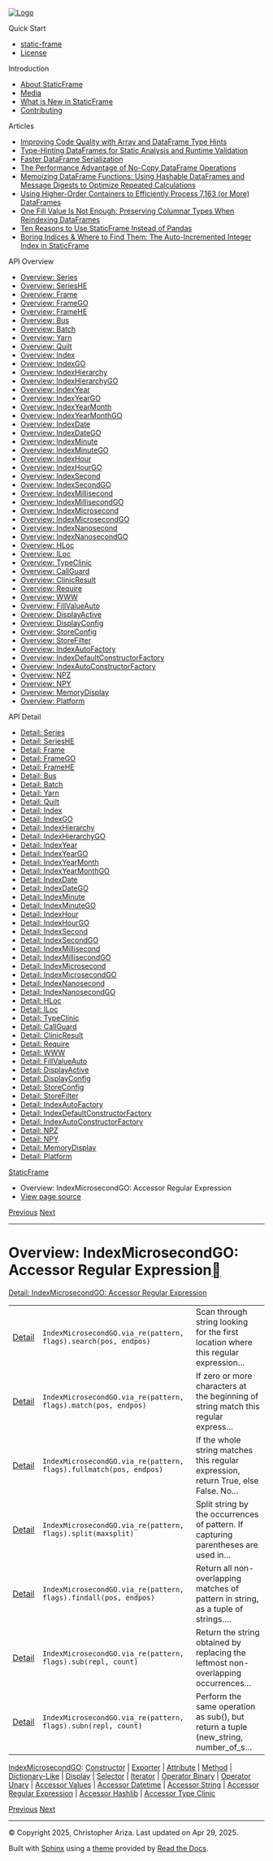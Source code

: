 [![Logo](../_static/sf-logo-web_icon-small.png)](../index.html)

Quick Start

* [static-frame](../readme.html)
* [License](../license.html)

Introduction

* [About StaticFrame](../intro.html)
* [Media](../intro.html#media)
* [What is New in StaticFrame](../new.html)
* [Contributing](../contributing.html)

Articles

* [Improving Code Quality with Array and DataFrame Type Hints](../articles/guard.html)
* [Type-Hinting DataFrames for Static Analysis and Runtime Validation](../articles/ftyping.html)
* [Faster DataFrame Serialization](../articles/serialize.html)
* [The Performance Advantage of No-Copy DataFrame Operations](../articles/no_copy.html)
* [Memoizing DataFrame Functions: Using Hashable DataFrames and Message Digests to Optimize Repeated Calculations](../articles/hash.html)
* [Using Higher-Order Containers to Efficiently Process 7,163 (or More) DataFrames](../articles/uhoc.html)
* [One Fill Value Is Not Enough: Preserving Columnar Types When Reindexing DataFrames](../articles/fill_value.html)
* [Ten Reasons to Use StaticFrame Instead of Pandas](../articles/upgrade.html)
* [Boring Indices & Where to Find Them: The Auto-Incremented Integer Index in StaticFrame](../articles/aiii.html)

API Overview

* [Overview: Series](series.html)
* [Overview: SeriesHE](series_he.html)
* [Overview: Frame](frame.html)
* [Overview: FrameGO](frame_go.html)
* [Overview: FrameHE](frame_he.html)
* [Overview: Bus](bus.html)
* [Overview: Batch](batch.html)
* [Overview: Yarn](yarn.html)
* [Overview: Quilt](quilt.html)
* [Overview: Index](index.html)
* [Overview: IndexGO](index_go.html)
* [Overview: IndexHierarchy](index_hierarchy.html)
* [Overview: IndexHierarchyGO](index_hierarchy_go.html)
* [Overview: IndexYear](index_year.html)
* [Overview: IndexYearGO](index_year_go.html)
* [Overview: IndexYearMonth](index_year_month.html)
* [Overview: IndexYearMonthGO](index_year_month_go.html)
* [Overview: IndexDate](index_date.html)
* [Overview: IndexDateGO](index_date_go.html)
* [Overview: IndexMinute](index_minute.html)
* [Overview: IndexMinuteGO](index_minute_go.html)
* [Overview: IndexHour](index_hour.html)
* [Overview: IndexHourGO](index_hour_go.html)
* [Overview: IndexSecond](index_second.html)
* [Overview: IndexSecondGO](index_second_go.html)
* [Overview: IndexMillisecond](index_millisecond.html)
* [Overview: IndexMillisecondGO](index_millisecond_go.html)
* [Overview: IndexMicrosecond](index_microsecond.html)
* [Overview: IndexMicrosecondGO](index_microsecond_go.html)
* [Overview: IndexNanosecond](index_nanosecond.html)
* [Overview: IndexNanosecondGO](index_nanosecond_go.html)
* [Overview: HLoc](hloc.html)
* [Overview: ILoc](iloc.html)
* [Overview: TypeClinic](type_clinic.html)
* [Overview: CallGuard](call_guard.html)
* [Overview: ClinicResult](clinic_result.html)
* [Overview: Require](require.html)
* [Overview: WWW](www.html)
* [Overview: FillValueAuto](fill_value_auto.html)
* [Overview: DisplayActive](display_active.html)
* [Overview: DisplayConfig](display_config.html)
* [Overview: StoreConfig](store_config.html)
* [Overview: StoreFilter](store_filter.html)
* [Overview: IndexAutoFactory](index_auto_factory.html)
* [Overview: IndexDefaultConstructorFactory](index_default_constructor_factory.html)
* [Overview: IndexAutoConstructorFactory](index_auto_constructor_factory.html)
* [Overview: NPZ](npz.html)
* [Overview: NPY](npy.html)
* [Overview: MemoryDisplay](memory_display.html)
* [Overview: Platform](platform.html)

API Detail

* [Detail: Series](../api_detail/series.html)
* [Detail: SeriesHE](../api_detail/series_he.html)
* [Detail: Frame](../api_detail/frame.html)
* [Detail: FrameGO](../api_detail/frame_go.html)
* [Detail: FrameHE](../api_detail/frame_he.html)
* [Detail: Bus](../api_detail/bus.html)
* [Detail: Batch](../api_detail/batch.html)
* [Detail: Yarn](../api_detail/yarn.html)
* [Detail: Quilt](../api_detail/quilt.html)
* [Detail: Index](../api_detail/index.html)
* [Detail: IndexGO](../api_detail/index_go.html)
* [Detail: IndexHierarchy](../api_detail/index_hierarchy.html)
* [Detail: IndexHierarchyGO](../api_detail/index_hierarchy_go.html)
* [Detail: IndexYear](../api_detail/index_year.html)
* [Detail: IndexYearGO](../api_detail/index_year_go.html)
* [Detail: IndexYearMonth](../api_detail/index_year_month.html)
* [Detail: IndexYearMonthGO](../api_detail/index_year_month_go.html)
* [Detail: IndexDate](../api_detail/index_date.html)
* [Detail: IndexDateGO](../api_detail/index_date_go.html)
* [Detail: IndexMinute](../api_detail/index_minute.html)
* [Detail: IndexMinuteGO](../api_detail/index_minute_go.html)
* [Detail: IndexHour](../api_detail/index_hour.html)
* [Detail: IndexHourGO](../api_detail/index_hour_go.html)
* [Detail: IndexSecond](../api_detail/index_second.html)
* [Detail: IndexSecondGO](../api_detail/index_second_go.html)
* [Detail: IndexMillisecond](../api_detail/index_millisecond.html)
* [Detail: IndexMillisecondGO](../api_detail/index_millisecond_go.html)
* [Detail: IndexMicrosecond](../api_detail/index_microsecond.html)
* [Detail: IndexMicrosecondGO](../api_detail/index_microsecond_go.html)
* [Detail: IndexNanosecond](../api_detail/index_nanosecond.html)
* [Detail: IndexNanosecondGO](../api_detail/index_nanosecond_go.html)
* [Detail: HLoc](../api_detail/hloc.html)
* [Detail: ILoc](../api_detail/iloc.html)
* [Detail: TypeClinic](../api_detail/type_clinic.html)
* [Detail: CallGuard](../api_detail/call_guard.html)
* [Detail: ClinicResult](../api_detail/clinic_result.html)
* [Detail: Require](../api_detail/require.html)
* [Detail: WWW](../api_detail/www.html)
* [Detail: FillValueAuto](../api_detail/fill_value_auto.html)
* [Detail: DisplayActive](../api_detail/display_active.html)
* [Detail: DisplayConfig](../api_detail/display_config.html)
* [Detail: StoreConfig](../api_detail/store_config.html)
* [Detail: StoreFilter](../api_detail/store_filter.html)
* [Detail: IndexAutoFactory](../api_detail/index_auto_factory.html)
* [Detail: IndexDefaultConstructorFactory](../api_detail/index_default_constructor_factory.html)
* [Detail: IndexAutoConstructorFactory](../api_detail/index_auto_constructor_factory.html)
* [Detail: NPZ](../api_detail/npz.html)
* [Detail: NPY](../api_detail/npy.html)
* [Detail: MemoryDisplay](../api_detail/memory_display.html)
* [Detail: Platform](../api_detail/platform.html)

[StaticFrame](../index.html)

* Overview: IndexMicrosecondGO: Accessor Regular Expression
* [View page source](../_sources/api_overview/index_microsecond_go-accessor_regular_expression.rst.txt)

[Previous](index_microsecond_go-accessor_string.html "Overview: IndexMicrosecondGO: Accessor String")
[Next](index_microsecond_go-accessor_hashlib.html "Overview: IndexMicrosecondGO: Accessor Hashlib")

---

# Overview: IndexMicrosecondGO: Accessor Regular Expression[](#overview-indexmicrosecondgo-accessor-regular-expression "Link to this heading")

[Detail: IndexMicrosecondGO: Accessor Regular Expression](../api_detail/index_microsecond_go-accessor_regular_expression.html#api-detail-indexmicrosecondgo-accessor-regular-expression)

|  |  |  |
| --- | --- | --- |
| [Detail](../api_detail/index_microsecond_go-accessor_regular_expression.html#api-sig-indexmicrosecondgo-via-re-search) | `IndexMicrosecondGO.via_re(pattern, flags).search(pos, endpos)` | Scan through string looking for the first location where this regular expression… |
| [Detail](../api_detail/index_microsecond_go-accessor_regular_expression.html#api-sig-indexmicrosecondgo-via-re-match) | `IndexMicrosecondGO.via_re(pattern, flags).match(pos, endpos)` | If zero or more characters at the beginning of string match this regular express… |
| [Detail](../api_detail/index_microsecond_go-accessor_regular_expression.html#api-sig-indexmicrosecondgo-via-re-fullmatch) | `IndexMicrosecondGO.via_re(pattern, flags).fullmatch(pos, endpos)` | If the whole string matches this regular expression, return True, else False. No… |
| [Detail](../api_detail/index_microsecond_go-accessor_regular_expression.html#api-sig-indexmicrosecondgo-via-re-split) | `IndexMicrosecondGO.via_re(pattern, flags).split(maxsplit)` | Split string by the occurrences of pattern. If capturing parentheses are used in… |
| [Detail](../api_detail/index_microsecond_go-accessor_regular_expression.html#api-sig-indexmicrosecondgo-via-re-findall) | `IndexMicrosecondGO.via_re(pattern, flags).findall(pos, endpos)` | Return all non-overlapping matches of pattern in string, as a tuple of strings…. |
| [Detail](../api_detail/index_microsecond_go-accessor_regular_expression.html#api-sig-indexmicrosecondgo-via-re-sub) | `IndexMicrosecondGO.via_re(pattern, flags).sub(repl, count)` | Return the string obtained by replacing the leftmost non-overlapping occurrences… |
| [Detail](../api_detail/index_microsecond_go-accessor_regular_expression.html#api-sig-indexmicrosecondgo-via-re-subn) | `IndexMicrosecondGO.via_re(pattern, flags).subn(repl, count)` | Perform the same operation as sub(), but return a tuple (new\_string, number\_of\_s… |

[IndexMicrosecondGO](index_microsecond_go.html#api-overview-indexmicrosecondgo): [Constructor](index_microsecond_go-constructor.html#api-overview-indexmicrosecondgo-constructor) | [Exporter](index_microsecond_go-exporter.html#api-overview-indexmicrosecondgo-exporter) | [Attribute](index_microsecond_go-attribute.html#api-overview-indexmicrosecondgo-attribute) | [Method](index_microsecond_go-method.html#api-overview-indexmicrosecondgo-method) | [Dictionary-Like](index_microsecond_go-dictionary_like.html#api-overview-indexmicrosecondgo-dictionary-like) | [Display](index_microsecond_go-display.html#api-overview-indexmicrosecondgo-display) | [Selector](index_microsecond_go-selector.html#api-overview-indexmicrosecondgo-selector) | [Iterator](index_microsecond_go-iterator.html#api-overview-indexmicrosecondgo-iterator) | [Operator Binary](index_microsecond_go-operator_binary.html#api-overview-indexmicrosecondgo-operator-binary) | [Operator Unary](index_microsecond_go-operator_unary.html#api-overview-indexmicrosecondgo-operator-unary) | [Accessor Values](index_microsecond_go-accessor_values.html#api-overview-indexmicrosecondgo-accessor-values) | [Accessor Datetime](index_microsecond_go-accessor_datetime.html#api-overview-indexmicrosecondgo-accessor-datetime) | [Accessor String](index_microsecond_go-accessor_string.html#api-overview-indexmicrosecondgo-accessor-string) | [Accessor Regular Expression](#api-overview-indexmicrosecondgo-accessor-regular-expression) | [Accessor Hashlib](index_microsecond_go-accessor_hashlib.html#api-overview-indexmicrosecondgo-accessor-hashlib) | [Accessor Type Clinic](index_microsecond_go-accessor_type_clinic.html#api-overview-indexmicrosecondgo-accessor-type-clinic)

[Previous](index_microsecond_go-accessor_string.html "Overview: IndexMicrosecondGO: Accessor String")
[Next](index_microsecond_go-accessor_hashlib.html "Overview: IndexMicrosecondGO: Accessor Hashlib")

---

© Copyright 2025, Christopher Ariza.
Last updated on Apr 29, 2025.

Built with [Sphinx](https://www.sphinx-doc.org/) using a
[theme](https://github.com/readthedocs/sphinx_rtd_theme)
provided by [Read the Docs](https://readthedocs.org).